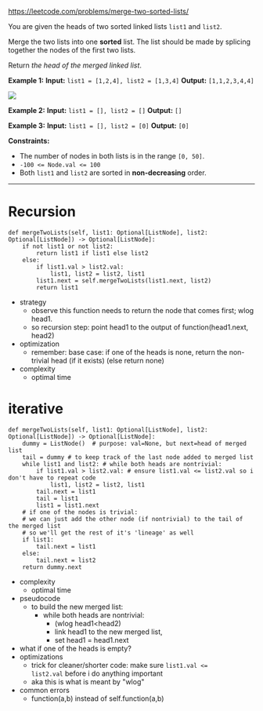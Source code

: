 https://leetcode.com/problems/merge-two-sorted-lists/

You are given the heads of two sorted linked lists `list1` and `list2`.

Merge the two lists into one **sorted** list. The list should be made by splicing together the nodes of the first two lists.

Return _the head of the merged linked list_.



**Example 1:**
**Input:** `list1 = [1,2,4], list2 = [1,3,4]`
**Output:** `[1,1,2,3,4,4]`

![](../../!assets/attachments/Pasted%20image%2020240224215320.png)


**Example 2:**
**Input:** `list1 = [], list2 = []`
**Output:** `[]`

**Example 3:**
**Input:** `list1 = [], list2 = [0]`
**Output:** `[0]`



**Constraints:**
- The number of nodes in both lists is in the range `[0, 50]`.
- `-100 <= Node.val <= 100`
- Both `list1` and `list2` are sorted in **non-decreasing** order.

---

# Recursion
```
def mergeTwoLists(self, list1: Optional[ListNode], list2: Optional[ListNode]) -> Optional[ListNode]:
    if not list1 or not list2:
        return list1 if list1 else list2
    else:
        if list1.val > list2.val:
            list1, list2 = list2, list1
        list1.next = self.mergeTwoLists(list1.next, list2)
        return list1
```

- strategy
	- observe this function needs to return the node that comes first; wlog head1.
	- so recursion step: point head1 to the output of function(head1.next, head2)
- optimization
	- remember: base case: if one of the heads is none, return the non-trivial head (if it exists) (else return none)
- complexity
	- optimal time




# iterative
```
def mergeTwoLists(self, list1: Optional[ListNode], list2: Optional[ListNode]) -> Optional[ListNode]:
    dummy = ListNode()  # purpose: val=None, but next=head of merged list
    tail = dummy # to keep track of the last node added to merged list
    while list1 and list2: # while both heads are nontrivial:
        if list1.val > list2.val: # ensure list1.val <= list2.val so i don't have to repeat code
            list1, list2 = list2, list1
        tail.next = list1
        tail = list1
        list1 = list1.next
    # if one of the nodes is trivial:
    # we can just add the other node (if nontrivial) to the tail of the merged list
    # so we'll get the rest of it's 'lineage' as well
    if list1:
        tail.next = list1
    else:
        tail.next = list2
    return dummy.next
```

- complexity
	- optimal time
- pseudocode
	- to build the new merged list:
		- while both heads are nontrivial:
			- (wlog head1<head2)
			- link head1 to the new merged list,
			- set head1 = head1.next
- what if one of the heads is empty?
- optimizations
	- trick for cleaner/shorter code: make sure `list1.val <= list2.val` before i do anything important
	- aka this is what is meant by "wlog"
- common errors
	- function(a,b) instead of self.function(a,b)

